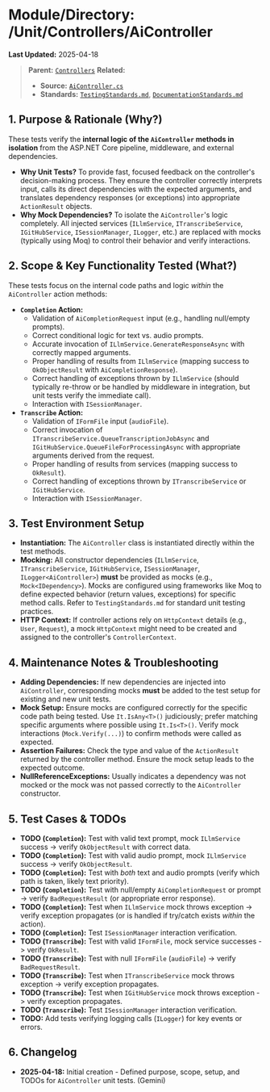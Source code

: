 # Module/Directory: /Unit/Controllers/AiController

**Last Updated:** 2025-04-18

> **Parent:** [`Controllers`](../README.md)
> **Related:**
> * **Source:** [`AiController.cs`](../../../../api-server/Controllers/AiController.cs)
> * **Standards:** [`TestingStandards.md`](../../../../Zarichney.Standards/Standards/TestingStandards.md), [`DocumentationStandards.md`](../../../../Zarichney.Standards/Development/DocumentationStandards.md)

## 1. Purpose & Rationale (Why?)

These tests verify the **internal logic of the `AiController` methods in isolation** from the ASP.NET Core pipeline, middleware, and external dependencies.

* **Why Unit Tests?** To provide fast, focused feedback on the controller's decision-making process. They ensure the controller correctly interprets input, calls its direct dependencies with the expected arguments, and translates dependency responses (or exceptions) into appropriate `ActionResult` objects.
* **Why Mock Dependencies?** To isolate the `AiController`'s logic completely. All injected services (`ILlmService`, `ITranscribeService`, `IGitHubService`, `ISessionManager`, `ILogger`, etc.) are replaced with mocks (typically using Moq) to control their behavior and verify interactions.

## 2. Scope & Key Functionality Tested (What?)

These tests focus on the internal code paths and logic *within* the `AiController` action methods:

* **`Completion` Action:**
    * Validation of `AiCompletionRequest` input (e.g., handling null/empty prompts).
    * Correct conditional logic for text vs. audio prompts.
    * Accurate invocation of `ILlmService.GenerateResponseAsync` with correctly mapped arguments.
    * Proper handling of results from `ILlmService` (mapping success to `OkObjectResult` with `AiCompletionResponse`).
    * Correct handling of exceptions thrown by `ILlmService` (should typically re-throw or be handled by middleware in integration, but unit tests verify the immediate call).
    * Interaction with `ISessionManager`.
* **`Transcribe` Action:**
    * Validation of `IFormFile` input (`audioFile`).
    * Correct invocation of `ITranscribeService.QueueTranscriptionJobAsync` and `IGitHubService.QueueFileForProcessingAsync` with appropriate arguments derived from the request.
    * Proper handling of results from services (mapping success to `OkResult`).
    * Correct handling of exceptions thrown by `ITranscribeService` or `IGitHubService`.
    * Interaction with `ISessionManager`.

## 3. Test Environment Setup

* **Instantiation:** The `AiController` class is instantiated directly within the test methods.
* **Mocking:** All constructor dependencies (`ILlmService`, `ITranscribeService`, `IGitHubService`, `ISessionManager`, `ILogger<AiController>`) **must** be provided as mocks (e.g., `Mock<IDependency>`). Mocks are configured using frameworks like Moq to define expected behavior (return values, exceptions) for specific method calls. Refer to `TestingStandards.md` for standard unit testing practices.
* **HTTP Context:** If controller actions rely on `HttpContext` details (e.g., `User`, `Request`), a mock `HttpContext` might need to be created and assigned to the controller's `ControllerContext`.

## 4. Maintenance Notes & Troubleshooting

* **Adding Dependencies:** If new dependencies are injected into `AiController`, corresponding mocks **must** be added to the test setup for existing and new unit tests.
* **Mock Setup:** Ensure mocks are configured correctly for the specific code path being tested. Use `It.IsAny<T>()` judiciously; prefer matching specific arguments where possible using `It.Is<T>()`. Verify mock interactions (`Mock.Verify(...)`) to confirm methods were called as expected.
* **Assertion Failures:** Check the type and value of the `ActionResult` returned by the controller method. Ensure the mock setup leads to the expected outcome.
* **NullReferenceExceptions:** Usually indicates a dependency was not mocked or the mock was not passed correctly to the `AiController` constructor.

## 5. Test Cases & TODOs

* **TODO (`Completion`):** Test with valid text prompt, mock `ILlmService` success -> verify `OkObjectResult` with correct data.
* **TODO (`Completion`):** Test with valid audio prompt, mock `ILlmService` success -> verify `OkObjectResult`.
* **TODO (`Completion`):** Test with *both* text and audio prompts (verify which path is taken, likely text priority).
* **TODO (`Completion`):** Test with null/empty `AiCompletionRequest` or prompt -> verify `BadRequestResult` (or appropriate error response).
* **TODO (`Completion`):** Test when `ILlmService` mock throws exception -> verify exception propagates (or is handled if try/catch exists *within* the action).
* **TODO (`Completion`):** Test `ISessionManager` interaction verification.
* **TODO (`Transcribe`):** Test with valid `IFormFile`, mock service successes -> verify `OkResult`.
* **TODO (`Transcribe`):** Test with null `IFormFile` (`audioFile`) -> verify `BadRequestResult`.
* **TODO (`Transcribe`):** Test when `ITranscribeService` mock throws exception -> verify exception propagates.
* **TODO (`Transcribe`):** Test when `IGitHubService` mock throws exception -> verify exception propagates.
* **TODO (`Transcribe`):** Test `ISessionManager` interaction verification.
* **TODO:** Add tests verifying logging calls (`ILogger`) for key events or errors.

## 6. Changelog

* **2025-04-18:** Initial creation - Defined purpose, scope, setup, and TODOs for `AiController` unit tests. (Gemini)

